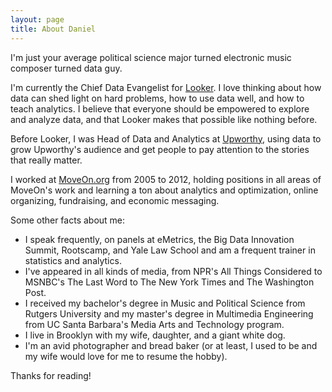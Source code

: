 ```yaml
---
layout: page
title: About Daniel
---
```


I'm just your average political science major turned electronic music composer turned data guy. 

I'm currently the Chief Data Evangelist for [Looker](http://www.looker.com). I love thinking about how data can shed light on hard problems, how to use data well, and how to teach analytics. I believe that everyone should be empowered to explore and analyze data, and that Looker makes that possible like nothing before.

Before Looker, I was Head of Data and Analytics at [Upworthy](http://www.upworthy.com), using data to grow Upworthy's audience and get people to pay attention to the stories that really matter.

I worked at [MoveOn.org](http://www.moveon.org) from 2005 to 2012, holding positions in all areas of MoveOn's work and learning a ton about   analytics and optimization, online organizing, fundraising, and economic messaging.

Some other facts about me:

* I speak frequently, on panels at eMetrics, the Big Data Innovation Summit, Rootscamp, and Yale Law School and am a frequent trainer in statistics and analytics.
* I've appeared in all kinds of media,  from NPR's All Things Considered to MSNBC's The Last Word to The New York Times and The Washington Post.
* I received my bachelor's degree in Music and Political Science from Rutgers University and my master's degree in Multimedia Engineering from UC Santa Barbara's Media Arts and Technology program. 
* I live in Brooklyn with my wife, daughter, and a giant white dog.
* I'm an avid photographer and bread baker (or at least, I used to be and my wife would love for me to resume the hobby).

Thanks for reading!

